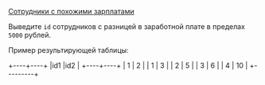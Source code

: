 [Сотрудники с похожими зарплатами](https://solvit.space/coding/2958)

Выведите `id` сотрудников с разницей в заработной плате в пределах `5000` рублей.

Пример результирующей таблицы:

+----+----+
|id1 |id2 |
+----+----+
| 1  | 2  |
| 1  | 3  |
| 2  | 5  |
| 3  | 6  |
| 4  | 10 |
+---------+